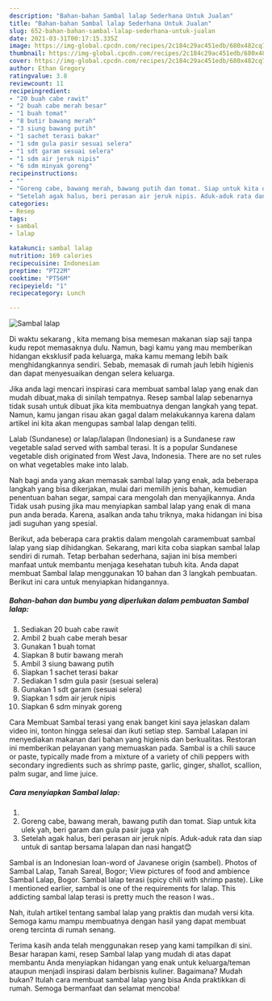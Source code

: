 ```yaml
---
description: "Bahan-bahan Sambal lalap Sederhana Untuk Jualan"
title: "Bahan-bahan Sambal lalap Sederhana Untuk Jualan"
slug: 652-bahan-bahan-sambal-lalap-sederhana-untuk-jualan
date: 2021-03-31T00:17:15.335Z
image: https://img-global.cpcdn.com/recipes/2c184c29ac451edb/680x482cq70/sambal-lalap-foto-resep-utama.jpg
thumbnail: https://img-global.cpcdn.com/recipes/2c184c29ac451edb/680x482cq70/sambal-lalap-foto-resep-utama.jpg
cover: https://img-global.cpcdn.com/recipes/2c184c29ac451edb/680x482cq70/sambal-lalap-foto-resep-utama.jpg
author: Ethan Gregory
ratingvalue: 3.8
reviewcount: 11
recipeingredient:
- "20 buah cabe rawit"
- "2 buah cabe merah besar"
- "1 buah tomat"
- "8 butir bawang merah"
- "3 siung bawang putih"
- "1 sachet terasi bakar"
- "1 sdm gula pasir sesuai selera"
- "1 sdt garam sesuai selera"
- "1 sdm air jeruk nipis"
- "6 sdm minyak goreng"
recipeinstructions:
- ""
- "Goreng cabe, bawang merah, bawang putih dan tomat. Siap untuk kita ulek yah, beri garam dan gula pasir juga yah"
- "Setelah agak halus, beri perasan air jeruk nipis. Aduk-aduk rata dan siap untuk di santap bersama lalapan dan nasi hangat😊"
categories:
- Resep
tags:
- sambal
- lalap

katakunci: sambal lalap 
nutrition: 169 calories
recipecuisine: Indonesian
preptime: "PT22M"
cooktime: "PT56M"
recipeyield: "1"
recipecategory: Lunch

---
```



![Sambal lalap](https://img-global.cpcdn.com/recipes/2c184c29ac451edb/680x482cq70/sambal-lalap-foto-resep-utama.jpg)

Di waktu  sekarang , kita memang bisa memesan makanan siap saji tanpa kudu repot memasaknya dulu. Namun, bagi kamu yang mau memberikan hidangan eksklusif pada keluarga, maka kamu memang lebih baik menghidangkannya sendiri. Sebab, memasak di rumah jauh lebih higienis dan dapat menyesuaikan dengan selera keluarga.

Jika anda lagi mencari inspirasi cara membuat sambal lalap yang enak dan mudah dibuat,maka di sinilah tempatnya. Resep sambal lalap  sebenarnya tidak susah untuk dibuat jika kita membuatnya dengan langkah yang tepat. Namun, kamu jangan risau akan gagal dalam melakukannya 
karena dalam artikel ini kita akan mengupas sambal lalap dengan teliti.  

Lalab (Sundanese) or lalap/lalapan (Indonesian) is a Sundanese raw vegetable salad served with sambal terasi. It is a popular Sundanese vegetable dish originated from West Java, Indonesia. There are no set rules on what vegetables make into lalab.

Nah bagi anda yang akan memasak sambal lalap yang enak, ada beberapa langkah yang bisa dikerjakan, mulai dari memilih jenis bahan, kemudian penentuan bahan segar, sampai cara mengolah dan menyajikannya. Anda Tidak usah pusing jika mau menyiapkan sambal lalap yang enak di mana pun anda berada. Karena, asalkan anda  tahu triknya, maka hidangan ini bisa jadi suguhan yang spesial.

Berikut, ada beberapa cara praktis  dalam mengolah caramembuat sambal lalap yang siap dihidangkan. Sekarang, mari kita coba siapkan sambal lalap sendiri di rumah. Tetap berbahan sederhana, sajian ini bisa memberi manfaat untuk membantu menjaga kesehatan tubuh kita. Anda dapat membuat Sambal lalap menggunakan 10 bahan dan 3 langkah pembuatan. Berikut ini cara untuk menyiapkan hidangannya.

<!--inarticleads1-->

##### Bahan-bahan dan bumbu yang diperlukan dalam pembuatan Sambal lalap:

1. Sediakan 20 buah cabe rawit
1. Ambil 2 buah cabe merah besar
1. Gunakan 1 buah tomat
1. Siapkan 8 butir bawang merah
1. Ambil 3 siung bawang putih
1. Siapkan 1 sachet terasi bakar
1. Sediakan 1 sdm gula pasir (sesuai selera)
1. Gunakan 1 sdt garam (sesuai selera)
1. Siapkan 1 sdm air jeruk nipis
1. Siapkan 6 sdm minyak goreng


Cara Membuat Sambal terasi yang enak banget kini saya jelaskan dalam video ini, tonton hingga selesai dan ikuti setiap step. Sambal Lalapan ini menyediakan makanan dari bahan yang higienis dan berkualitas. Restoran ini memberikan pelayanan yang memuaskan pada. Sambal is a chili sauce or paste, typically made from a mixture of a variety of chili peppers with secondary ingredients such as shrimp paste, garlic, ginger, shallot, scallion, palm sugar, and lime juice. 

<!--inarticleads2-->

##### Cara menyiapkan Sambal lalap:

1. 
1. Goreng cabe, bawang merah, bawang putih dan tomat. Siap untuk kita ulek yah, beri garam dan gula pasir juga yah
1. Setelah agak halus, beri perasan air jeruk nipis. Aduk-aduk rata dan siap untuk di santap bersama lalapan dan nasi hangat😊


Sambal is an Indonesian loan-word of Javanese origin (sambel). Photos of Sambal Lalap, Tanah Sareal, Bogor; View pictures of food and ambience Sambal Lalap, Bogor. Sambal lalap terasi (spicy chili with shrimp paste). Like I mentioned earlier, sambal is one of the requirements for lalap. This addicting sambal lalap terasi is pretty much the reason I was.. 

Nah, itulah artikel tentang  sambal lalap  yang praktis dan mudah versi kita. Semoga kamu mampu membuatnya dengan hasil yang dapat membuat oreng tercinta di rumah senang. 

Terima kasih anda telah menggunakan resep yang kami tampilkan di sini. Besar harapan kami, resep  Sambal lalap yang mudah di atas dapat membantu Anda menyiapkan hidangan yang enak untuk keluarga/teman ataupun menjadi inspirasi dalam berbisnis kuliner. Bagaimana? Mudah bukan? Itulah cara membuat sambal lalap yang bisa Anda praktikkan di rumah. Semoga bermanfaat dan selamat mencoba!


